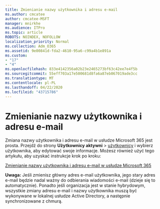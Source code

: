 ```yaml
---
title: Zmienianie nazwy użytkownika i adresu e-mail
ms.author: cmcatee
author: cmcatee-MSFT
manager: mnirkhe
ms.audience: ITPro
ms.topic: article
ROBOTS: NOINDEX, NOFOLLOW
localization_priority: Normal
ms.collection: Adm_O365
ms.assetid: 9e00841d-fda2-4610-95a6-c99a4b1e891a
ms.custom:
- "17"
- "4"
ms.openlocfilehash: 833e4142356a02b23e2465273bf63c42ee7e4f5b
ms.sourcegitcommit: 55eff703a17e500681d8fa6a87eb067019ade3cc
ms.translationtype: MT
ms.contentlocale: pl-PL
ms.lasthandoff: 04/22/2020
ms.locfileid: "43715786"
---
```

# <a name="change-a-users-name-and-email-address"></a>Zmienianie nazwy użytkownika i adresu e-mail

Zmiana nazwy użytkownika i adresu e-mail w usłudze Microsoft 365 jest prosta. Przejdź do strony **Użytkownicy aktywni** \> [użytkownicy](https://go.microsoft.com/fwlink/p/?linkid=834822) i wybierz użytkownika, aby edytować swoje informacje. Możesz również użyć tego artykułu, aby uzyskać instrukcje krok po kroku:
  
[Zmienianie nazwy użytkownika i adresu e-mail w usłudze Microsoft 365](https://docs.microsoft.com/office365/admin/add-users/change-a-user-name-and-email-address)
  
 **Uwaga:** Jeśli zmienisz główny adres e-mail użytkownika, jego stary adres e-mail będzie nadal ważny do odbierania wiadomości e-mail (dzieje się to automatycznie). Ponadto jeśli organizacja jest w stanie hybrydowym, wszystkie zmiany adresu e-mail i nazwy użytkownika muszą być wykonywane w lokalnej usłudze Active Directory, a następnie synchronizowane z chmurą.